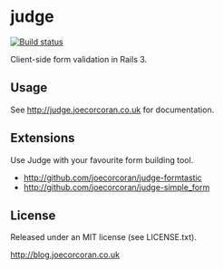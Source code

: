 judge
=====

[![Build status](https://secure.travis-ci.org/joecorcoran/judge.png?branch=master)](http://travis-ci.org/joecorcoran/judge)

Client-side form validation in Rails 3.

Usage
-----

See http://judge.joecorcoran.co.uk for documentation.

Extensions
----------

Use Judge with your favourite form building tool.

* http://github.com/joecorcoran/judge-formtastic
* http://github.com/joecorcoran/judge-simple_form

License
-------

Released under an MIT license (see LICENSE.txt).

http://blog.joecorcoran.co.uk